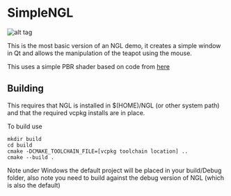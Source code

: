 # SimpleNGL 

![alt tag](SimpleNGL.png)


This is the most basic version of an NGL demo, it creates a simple window in Qt and allows the manipulation of the teapot using the mouse.

This uses a simple PBR shader based on code from [here](https://learnopengl.com/PBR/Theory) 

## Building

This requires that NGL is installed in $(HOME)/NGL (or other system path) and that the required vcpkg installs are in place.

To build use

```
mkdir build
cd build
cmake -DCMAKE_TOOLCHAIN_FILE=[vcpkg toolchain location] ..
cmake --build .
```

Note under Windows the default project will be placed in your build/Debug folder, also note you need to build against the debug version of NGL (which is also the default)


